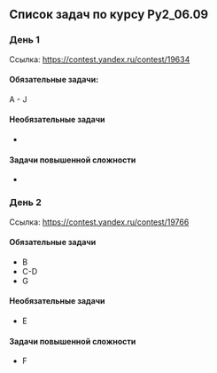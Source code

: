 ## Список задач по курсу Py2_06.09


### День 1

Ссылка: https://contest.yandex.ru/contest/19634

#### Обязательные задачи:
A - J 

#### Необязательные задачи
-

#### Задачи повышенной сложности
-

### День 2

Ссылка: https://contest.yandex.ru/contest/19766

#### Обязательные задачи
* B
* C-D
* G

#### Необязательные задачи
* E

#### Задачи повышенной сложности
* F
